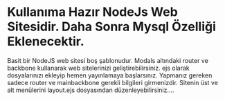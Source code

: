 # Kullanıma Hazır NodeJs Web Sitesidir. Daha Sonra Mysql Özelliği Eklenecektir. 
Basit bir NodeJS web sitesi boş şablonudur.
Modals altındaki router ve backbone kullanarak web sitelerinizi geliştirebilirsiniz.
ejs olarak dosyalarınızı ekleyip hemen yayınlamaya başlarsınız.
Yapmanız gereken sadece router ve mainbackbone gerekli bilgileri girmenizdir.
Sitenin üst ve alt menülerini layout.ejs dosyasından düzenleyebilirsiniz....

